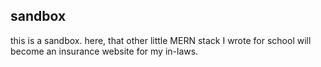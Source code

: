<!-- ## Project 3 - Simple MERN Stack

### Set Lists

This is a simple React app. Mongoose, Apollo etc. It's got an express-graphql schema 
overlaying the database, which is intentionally simple for to serve as a kind of stem 
cell for other applications. Right now it's acting as a set list organiser for musicians 
who want to group their songs into different orders while performing. 

But the idea is that I can scale it up and out to become many potential things. 
It could be a blog, a messageboard, a recipe site. Etc. The hard part of getting 
all the components to talk to each other is worked out. The database supports 
set and song and user, which authenticates with a json webtoken, but could 
potentially these could be anything. 

Link:
[heroku](https://hopeful-muddy.herokuapp.com/)

Screen:
![screen](screen.png) -->

## sandbox 

this is a sandbox. here, that other little MERN stack I wrote for school will 
become an insurance website for my in-laws.
